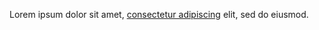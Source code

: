 
<div class="usa-alert usa-alert--info usa-alert--slim">
  <div class="usa-alert__body">
    <p class="usa-alert__text">
      Lorem ipsum dolor sit amet,
      <a class="usa-link" href="javascript:void(0);">consectetur adipiscing</a>
      elit, sed do eiusmod.
    </p>
  </div>
</div>